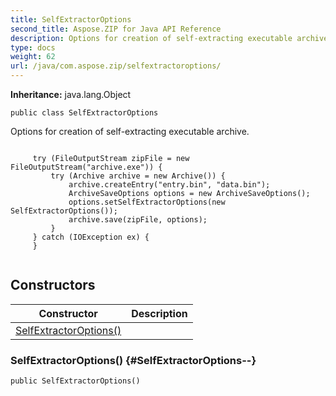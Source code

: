 ```yaml
---
title: SelfExtractorOptions
second_title: Aspose.ZIP for Java API Reference
description: Options for creation of self-extracting executable archive.
type: docs
weight: 62
url: /java/com.aspose.zip/selfextractoroptions/
---
```


**Inheritance:**
java.lang.Object
```
public class SelfExtractorOptions
```

Options for creation of self-extracting executable archive.

```

     try (FileOutputStream zipFile = new FileOutputStream("archive.exe")) {
         try (Archive archive = new Archive()) {
             archive.createEntry("entry.bin", "data.bin");
             ArchiveSaveOptions options = new ArchiveSaveOptions();
             options.setSelfExtractorOptions(new SelfExtractorOptions());
             archive.save(zipFile, options);
         }
     } catch (IOException ex) {
     }
 
```


## Constructors

| Constructor | Description |
| --- | --- |
| [SelfExtractorOptions()](#SelfExtractorOptions--) |  |
### SelfExtractorOptions() {#SelfExtractorOptions--}
```
public SelfExtractorOptions()
```


